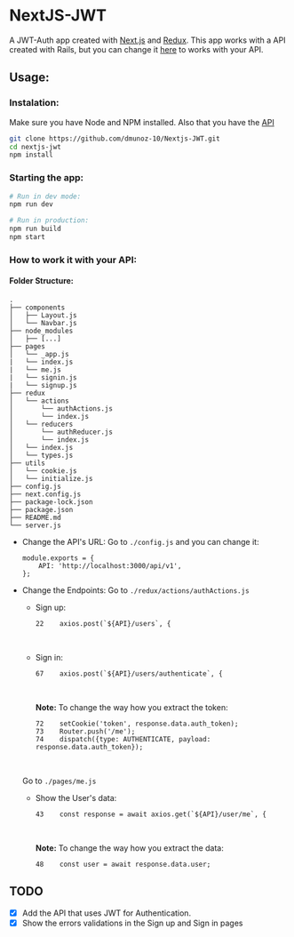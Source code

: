 # NextJS-JWT

A JWT-Auth app created with [Next.js](https://nextjs.org/) and [Redux](https://redux.js.org/).
This app works with a API created with Rails, but you can change it [here](#how-to-work-it-with-your-api) to works with your API.

## Usage:

### Instalation:
Make sure you have Node and NPM installed.
Also that you have the [API](https://github.com/dmunoz-10/Rails-JWT)

```bash
git clone https://github.com/dmunoz-10/Nextjs-JWT.git
cd nextjs-jwt
npm install
```

### Starting the app:
```bash
# Run in dev mode:
npm run dev

# Run in production:
npm run build
npm start
```

### How to work it with your API:

#### Folder Structure:

```
.
├── components
│   ├── Layout.js
│   └── Navbar.js
├── node_modules
│   ├── [...]
├── pages
│   └── _app.js
|   └── index.js
|   └── me.js
|   └── signin.js
|   └── signup.js
├── redux
│   └── actions
│       └── authActions.js
│       └── index.js
│   └── reducers
│       └── authReducer.js
│       └── index.js
│   └── index.js
│   └── types.js
├── utils
│   └── cookie.js
│   └── initialize.js
├── config.js
├── next.config.js
├── package-lock.json
├── package.json
├── README.md
└── server.js
```

- Change the API's URL:
    Go to `./config.js` and you can change it:
    ```
    module.exports = {
        API: 'http://localhost:3000/api/v1',
    };
    ```

- Change the Endpoints:
  Go to `./redux/actions/authActions.js`
  <br>

  - Sign up:
    
    ```
    22    axios.post(`${API}/users`, {
    ```
  <br>

  - Sign in:
    
    ```
    67    axios.post(`${API}/users/authenticate`, {
    ```
    <br>

    **Note:** To change the way how you extract the token:

    ```
    72    setCookie('token', response.data.auth_token);
    73    Router.push('/me');
    74    dispatch({type: AUTHENTICATE, payload: response.data.auth_token});
    ```
  <br>

  Go to `./pages/me.js`
    <br>

    - Show the User's data:
        
        ```
        43    const response = await axios.get(`${API}/user/me`, {
        ```
        <br>

        **Note:** To change the way how you extract the data:

        ```
        48    const user = await response.data.user;
        ```

## TODO

- [x] Add the API that uses JWT for Authentication.
- [x] Show the errors validations in the Sign up and Sign in pages